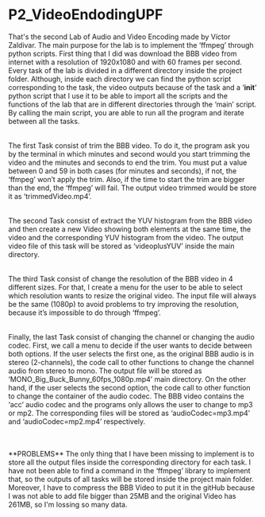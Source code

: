 # P2_VideoEndodingUPF
That's the second Lab of Audio and Video Encoding made by Víctor Zaldivar. The main purpose for the lab is to implement the ‘ffmpeg’ through python scripts.
First thing that I did was download the BBB video from internet with a resolution of 1920x1080 and with 60 frames per second. <table>
Every task of the lab is divided in a different directory inside the project folder. Although, inside each directory we can find the python script corresponding to the task, the video outputs because of the task and a ‘__init__’ python script that I use it to be able to import all the scripts and the functions of the lab that are in different directories through the ‘main’ script. By calling the main script, you are able to run all the program and iterate between all the tasks. <table>
The first Task consist of trim the BBB video. To do it, the program ask you by the terminal in which minutes and second would you start trimming the video and the minutes and seconds to end the trim. You must put a value between 0 and 59 in both cases (for minutes and seconds), if not, the ‘ffmpeg’ won’t apply the trim. Also, if the time to start the trim are bigger than the end, the ‘ffmpeg’ will fail. The output video trimmed would be store it as ‘trimmedVideo.mp4’.<table>
The second Task consist of extract the YUV histogram from the BBB video and then create a new Video showing both elements at the same time, the video and the corresponding YUV histogram from the video. The output video file of this task will be stored as ‘videoplusYUV’ inside the main directory.<table>
The third Task consist of change the resolution of the BBB video in 4 different sizes. For that, I create a menu for the user to be able to select which resolution wants to resize the original video. The input file will always be the same (1080p) to avoid problems to try improving the resolution, because it’s impossible to do through ‘ffmpeg’.<table>
Finally, the last Task consist of changing the channel or changing the audio codec. First, we call a menu to decide if the user wants to decide between both options. If the user selects the first one, as the original BBB audio is in stereo (2-channels), the code call to other functions to change the channel audio from stereo to mono. The output file will be stored as ‘MONO_Big_Buck_Bunny_60fps_1080p.mp4’ main directory. On the other hand, if the user selects the second option, the code call to other function to change the container of the audio codec. The BBB video contains the ‘acc’ audio codec and the programs only allows the user to change to mp3 or mp2. The corresponding files will be stored as ‘audioCodec=mp3.mp4’ and ‘audioCodec=mp2.mp4’ respectively. <table>
<table>
**PROBLEMS**
The only thing that I have been missing to implement is to store all the output files inside the corresponding directory for each task. I have not been able to find a command in the ‘ffmpeg’ library to implement that, so the outputs of all tasks will be stored inside the project main folder. Moreover, I have to compress the BBB Video to put it in the gitHub because I was not able to add file bigger than 25MB and the original Video has 261MB, so I'm lossing so many data. 
